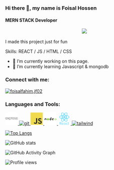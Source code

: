 ### Hi there 👋, my name is Foisal Hossen
#### MERN STACK Developer
<p align='center'>
<img src='https://cdn1.vectorstock.com/i/thumb-large/80/25/programmer-flat-color-icon-vector-38028025.jpg'>
</p>
I made this project just for fun

Skills:  REACT / JS / HTML / CSS

- 🔭 I’m currently working on this page. 
- 🌱 I’m currently learning Javascript & mongodb 
<h3 align="left">Connect with me:</h3>
<p align="left">
<a href="https://fb.com/foisalfahim.jf02" target="blank"><img align="center" src="https://raw.githubusercontent.com/rahuldkjain/github-profile-readme-generator/master/src/images/icons/Social/facebook.svg" alt="foisalfahim.jf02" height="30" width="40" /></a>
</p>

<h3 align="left">Languages and Tools:</h3>
<p align="left"> <a href="https://expressjs.com" target="_blank" rel="noreferrer"> <img src="https://raw.githubusercontent.com/devicons/devicon/master/icons/express/express-original-wordmark.svg" alt="express" width="40" height="40"/> </a> <a href="https://git-scm.com/" target="_blank" rel="noreferrer"> <img src="https://www.vectorlogo.zone/logos/git-scm/git-scm-icon.svg" alt="git" width="40" height="40"/> </a> <a href="https://developer.mozilla.org/en-US/docs/Web/JavaScript" target="_blank" rel="noreferrer"> <img src="https://raw.githubusercontent.com/devicons/devicon/master/icons/javascript/javascript-original.svg" alt="javascript" width="40" height="40"/> </a> <a href="https://nodejs.org" target="_blank" rel="noreferrer"> <img src="https://raw.githubusercontent.com/devicons/devicon/master/icons/nodejs/nodejs-original-wordmark.svg" alt="nodejs" width="40" height="40"/> </a> <a href="https://reactjs.org/" target="_blank" rel="noreferrer"> <img src="https://raw.githubusercontent.com/devicons/devicon/master/icons/react/react-original-wordmark.svg" alt="react" width="40" height="40"/> </a> <a href="https://tailwindcss.com/" target="_blank" rel="noreferrer"> <img src="https://www.vectorlogo.zone/logos/tailwindcss/tailwindcss-icon.svg" alt="tailwind" width="40" height="40"/> </a> </p>




[![Top Langs](https://github-readme-stats.vercel.app/api/top-langs/?username=foisal-hossen)](https://github.com/anuraghazra/github-readme-stats)

![GitHub stats](https://github-readme-stats.vercel.app/api?username=foisal-hossen&show_icons=true)  

![GitHub Activity Graph](https://activity-graph.herokuapp.com/graph?username=foisal-hossen)  

![Profile views](https://gpvc.arturio.dev/foisal-hossen)  


